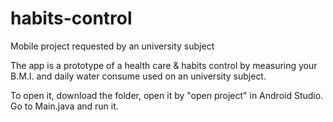 # habits-control
Mobile project requested by an university subject

The app is a prototype of a health care & habits control by measuring your B.M.I. and daily water consume used on an university subject.

To open it, download the folder, open it by "open project" in Android Studio. Go to Main.java and run it.
